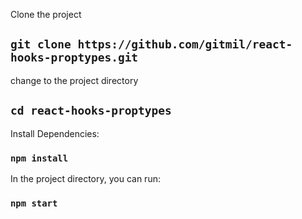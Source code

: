 
Clone the project

## `git clone https://github.com/gitmil/react-hooks-proptypes.git`

change to the project directory

## `cd react-hooks-proptypes`

Install Dependencies:

### `npm install`

In the project directory, you can run:

### `npm start`